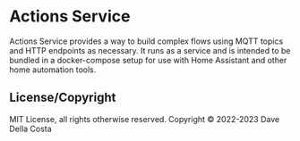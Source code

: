 # Actions Service

Actions Service provides a way to build complex flows using MQTT topics and HTTP endpoints as necessary. It runs as a service and is intended to be bundled in a docker-compose setup for use with Home Assistant and other home automation tools.

## License/Copyright

MIT License, all rights otherwise reserved. Copyright © 2022-2023 Dave Della Costa
